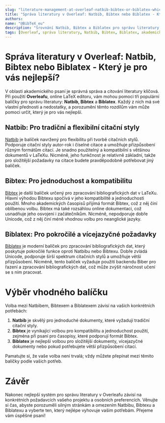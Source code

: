 ```yaml
---
slug: "literature-management-at-overleaf-natbib-bibtex-or-biblatex-which-is-the-best-for-you"
title: "Správa literatury v Overleaf: Natbib, Bibtex nebo Biblatex - Který je pro vás nejlepší?"
authors:
name: "@BibTeX_eu"
description: "Srovnání Natbib, Bibtex a Biblatex pro správu literatury v Overleaf, abyste mohli určit nejlepší možnost pro vaše potřeby při psaní."
tags: [Overleaf, správa literatury, Natbib, Bibtex, Biblatex, akademické psaní, správa citací]
---
```


# Správa literatury v Overleaf: Natbib, Bibtex nebo Biblatex - Který je pro vás nejlepší?

V oblasti akademického psaní je správná správa a citování literatury klíčová. Při použití **Overleafu**, online LaTeX editoru, vám mohou pomoci tři populární balíčky pro správu literatury: **Natbib, Bibtex** a **Biblatex**. Každý z nich má své vlastní přednosti a nedostatky, a porozumění těmto rozdílům vám může pomoci určit, který je pro vás nejlepší.

## Natbib: Pro tradiční a flexibilní citační styly

[Natbib](https://ctan.org/pkg/natbib) je balíček navržený pro flexibilitu při tvorbě citačních stylů. Podporuje citační styly autor-rok i číselné citace a umožňuje přizpůsobení různým formátům citací. Je snadno použitelný a kompatibilní s většinou dokumentů v LaTeXu. Nicméně, jeho funkčnost je relativně základní, takže pro složitější požadavky na citace budete pravděpodobně potřebovat jiný balíček.

## Bibtex: Pro jednoduchost a kompatibilitu

[Bibtex](https://ctan.org/pkg/bibtex) je další balíček určený pro zpracování bibliografických dat v LaTeXu. Hlavní výhodou Bibtexu spočívá v jeho kompatibilitě a jednoduchosti použití. Mnoho akademických časopisů přijímá formát Bibtex, což z něj činí oblíbenou volbu. Bibtex má také rozsáhlou online dokumentaci, což usnadňuje jeho osvojení i začátečníkům. Nicméně, nepodporuje dobře Unicode, což z něj činí méně vhodnou volbu pro neanglické jazyky.

## Biblatex: Pro pokročilé a vícejazyčné požadavky

[Biblatex](https://ctan.org/pkg/biblatex) je moderní balíček pro zpracování bibliografických dat, který poskytuje pokročilé funkce oproti Natbibu nebo Bibtexu. Dobře zvládá Unicode, podporuje širší spektrum citačních stylů a umožňuje větší přizpůsobení. Nicméně, tento balíček vyžaduje použití backendu Biber pro řazení a zpracování bibliografických dat, což může zvýšit náročnost učení se s ním pracovat.

# Výběr vhodného balíčku

Volba mezi Natbibem, Bibtexem a Biblatexem závisí na vašich konkrétních potřebách:

1. **Natbib** je skvělý pro jednoduché dokumenty, které vyžadují tradiční citační styly.
2. **Bibtex** je vynikající volbou pro kompatibilitu a jednoduchost použití, zejména při psaní pro časopisy, které podporují formát Bibtex.
3. **Biblatex** je nejlepší volbou pro složitější dokumenty, vícejazyčné dokumenty nebo pokud potřebujete větší přizpůsobení citací.

Pamatujte si, že vaše volba není trvalá; vždy můžete přepínat mezi těmito balíčky podle vašich potřeb.

# Závěr

Nakonec nejlepší systém pro správu literatury v Overleafu závisí na konkrétních požadavcích vašeho projektu a osobních preferencích. Věnujte si čas, abyste porozuměli silným stránkám a omezením Natbibu, Bibtexu a Biblatexu a vyberte ten, který nejlépe vyhovuje vašim potřebám. Přejeme vám úspěšné psaní!